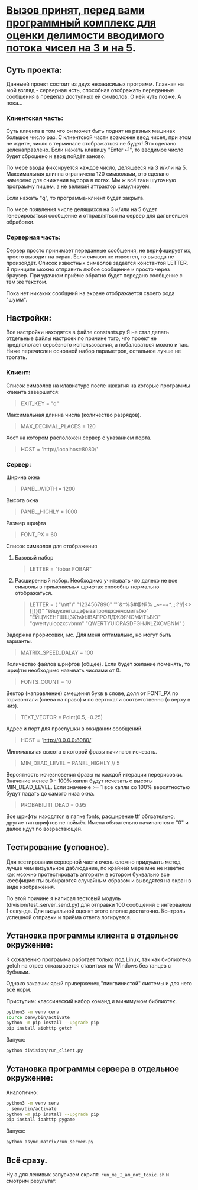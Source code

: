 # [Вызов принят, перед вами программный комплекс для оценки делимости вводимого потока чисел на 3 и на 5](https://github.com/zhss1983/challenge_accepted/blob/main/task.md).

## Суть проекта:

Данныей проект состоит из двух независимых программ. Главная на мой взгляд - серверная чсть, способная отображать
переданные сообщения в пределах доступных ей символов. О ней чуть позже. А пока...

### Клиентская часть:

Суть клиента в том что он может быть поднят на разных машинах большое число раз. С клиентской части возможен ввод чисел,
при этом не ждите, число в терминале отображаться не будет! Это сделано целенаправлено. Если нажать клавишу "Enter ⏎",
то вводимое число будет сброшено и ввод пойдёт заново.

По мере ввода фиксируется каждое число, делящееся на 3 и/или на 5. Максимальная длинна ограничена 120 символами, это
сделано намерено для снижения мусора в логах. Мы ж всё таки шуточную программу пишем, а не великий аттрактор симулируем.

Если нажать "q", то программа-клиент будет закрыта.

По мере появления числе делящихся на 3 и/или на 5 будет генерироваться сообщение и отправляться на сервер для дальнейшей
обработки.

### Серверная часть:

Сервер просто принимает переданные сообщения, не верифицирует их, просто выводит на экран. Если символ не известен, то
вывода не произойдёт. Список известных символов задаётся константой LETTER. В принципе можно отправить любое сообщение и
просто через браузер. При удачном приёме обратно будет передано сообщение с тем же текстом.

Пока нет никаких сообщний на экране отображается своего рода "шумм".

## Настройки:

Все настройки находятся в файле constants.py Я не стал делать отдельные файлы настроек по причине того, что проект не
предпологает серьёзного использования, а побаловаться можно и так. Ниже перечислен основной набор параметров, остальное
лучше не трогать.

### Клиент:

Список символов на клавиатуре после нажатия на которые программы клиента завершится:
> EXIT_KEY = "q"

Максимальная длинна числа (количество разрядов).
> MAX_DECIMAL_PLACES = 120

Хост на котором расположен сервер с указанием порта.
> HOST = 'http://localhost:8080/'

### Сервер:

Ширина окна
> PANEL_WIDTH = 1200

Высота окна
> PANEL_HIGHLY = 1000

Размер шрифта
> FONT_PX = 60

Список символов для отображения
1) Базовый набор
    > LETTER = "fobar FOBAR"

2) Расширенный набор. Необходимо учитывать что далеко не все символы в применяемых шрифтах способны нормально
отображаться.
    > LETTER = (
    "\n\t\"\\"
    "1234567890"
    "'`&^%$#@№% _~-=+*.,;:?!/|<>[]{}()"
    "ёйцукенгшщзфывапролджэячсмитьбю"
    "ЁЙЦУКЕНГШЩЗХЪФЫВАПРОЛДЖЭЯЧСМИТЬБЮ"
    "qwertyuiopzxcvbnm"
    "QWERTYUIOPASDFGHJKLZXCVBNM"
)

Задержка прорисовки, мс. Для меня оптимально, но могут быть варианты.
> MATRIX_SPEED_DALAY = 100

Количество файлов шрифтов (общее). Если будет желание поменять, то шрифты необходимо называть числами от 0.
> FONTS_COUNT = 10

Вектор (направление) смещения букв в слове, доля от FONT_PX по горизонтали (слева на право) и по вертикали
соответственно (с верху в низ).
> TEXT_VECTOR = Point(0.5, -0.25)

Адрес и порт для прослушки в ожидании сообщений. 
> HOST = 'http://0.0.0.0:8080/'

Минимальная высота с которой фразы начинают исчезать.
> MIN_DEAD_LEVEL = PANEL_HIGHLY // 5

Вероятность исчезновения фразы на каждой итерации перерисовки. Значение менее 0 - 100% капли будут исчезать с высоты
MIN_DEAD_LEVEL. Если значение >= 1 все капли со 100% вероятностью будут падать до самого низа окна.  
> PROBABILITI_DEAD = 0.95

Все шрифты находятся в папке fonts, расширение ttf обязательно, другие тип шрифтов не поймёт. Имена обязательно
начинаются с "0" и далее идут по возрастающей.

## Тестирование (условное).

Для тестирования серверной части очень сложно придумать метод лучше чем визуальное даблюдение, по крайней мере мне не
изветно как мсожно протестировать алгоритм в котором буквально все коеффициенты выбираются случайным образом и выводятся
на экран в виде изображения.

По этой причине я написал тестовый модуль (division/test_server_send.py) для отправки 100 сообщений с интервалом 1 
секунда. Для визуальной оценкт этого вполне достаточно. Контроль успешной отправки и приёма ответа логируется. 

## Установка программы клиента в отдельное окружение:

К сожалению программа работает только под Linux, так как библиотека getch на отрез отказывается ставиться на Windows без
танцев с бубнами.

Однако заказчик ярый приверженец "пингвинистой" системы и для него всё норм.

Приступим: классический набор команд и минимумом библиотек.

```bash
python3 -m venv cenv
source cenv/bin/activate
python -m pip install --upgrade pip
pip install aiohttp getch
```

Запуск:
```bash
python division/run_client.py
```

## Установка программы сервера в отдельное окружение:

Аналогично:
```bash
python3 -m venv senv 
. senv/bin/activate
python -m pip install --upgrade pip
pip install ioahttp pygame
```

Запуск:

```bash
python async_matrix/run_server.py
```

## Всё сразу.

Ну а для ленивых запускаем скрипт: ```run_me_I_am_not_toxic.sh``` и смотрим результат.
